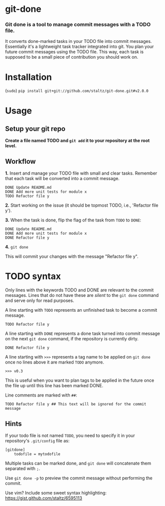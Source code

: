 git-done
========

### Git done is a tool to manage commit messages with a TODO file.

It converts done-marked tasks in your TODO file into commit messages.
Essentially it's a lightweight task tracker integrated into git. You plan your future commit messages
using the TODO file. This way, each task is supposed to be a small piece of contribution you should work on.

Installation
============

(`sudo`) ```pip install git+git://github.com/staltz/git-done.git#v2.0.0```

Usage
=====

Setup your git repo
-------------------

**Create a file named TODO and `git add` it to your repository at the root level.**

Workflow
--------

**1.** Insert and manage your TODO file with small and clear tasks. Remember that each task will be converted into
a commit message.

```
DONE Update README.md
DONE Add more unit tests for module x
TODO Refactor file y
```

**2.** Start working on the issue (it should be topmost TODO, i.e., 'Refactor file y').

**3.** When the task is done, flip the flag of the task from `TODO` to `DONE`:

```
DONE Update README.md
DONE Add more unit tests for module x
DONE Refactor file y
```

**4.** ```git done```

This will commit your changes with the message "Refactor file y".

TODO syntax
===========

Only lines with the keywords TODO and DONE are relevant to the commit messages.
Lines that do not have these are *silent* to the ```git done``` command and serve only for read purposes.

A line starting with `TODO` represents an unfinished task to become a commit message.

```TODO Refactor file y```

A line starting with `DONE` represents a done task turned into commit message on the next `git done` command, if the repository is currently dirty.

```DONE Refactor file y```

A line starting with `>>>` represents a tag name to be applied on `git done` once no lines above it are marked `TODO` anymore.

```>>> v0.3```

This is useful when you want to plan tags to be applied in the future once the file up until this line has been marked DONE.

Line comments are marked with ```##```:

```TODO Refactor file y ## This text will be ignored for the commit message```

Hints
----

If your todo file is not named `TODO`, you need to specify it in your repository's `.git/config` file as:

```
[gitdone]
    todofile = mytodofile
```

Multiple tasks can be marked done, and ```git done``` will concatenate them separated with `;`.

Use ```git done -p``` to preview the commit message without performing the commit.

Use vim? Include some sweet syntax highlighting: https://gist.github.com/staltz/6595113

